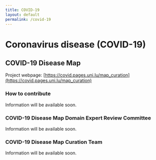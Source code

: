 ```yaml
---
title: COVID-19
layout: default
permalink: /covid-19
---
```


# Coronavirus disease (COVID-19)
## COVID-19 Disease Map

Project webpage: [https://covid.pages.uni.lu/map_curation](https://covid.pages.uni.lu/map_curation)  

### How to contribute

Information will be available soon.

### COVID-19 Disease Map Domain Expert Review Committee

Information will be available soon.

### COVID-19 Disease Map Curation Team

Information will be available soon.
